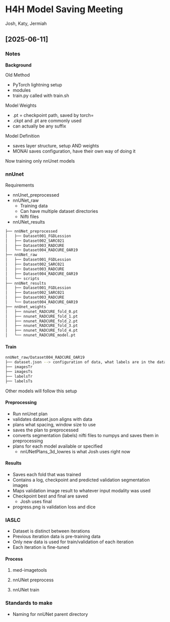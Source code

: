 # H4H Model Saving Meeting
Josh, Katy, Jermiah

## [2025-06-11]
### Notes

**Background**

Old Method

- PyTorch lightning setup 
- modules
- train.py called with train.sh

Model Weights

-  .pt = checkpoint path, saved by torch=
- .ckpt and .pt are commonly  used
- can actually be any suffix

Model Definition

- saves layer structure, setup AND weights
- MONAI saves configuration, have their own way of doing it



Now training only nnUnet models

### nnUnet

Requirements

* nnUnet_preprocessed
* nnUNet_raw
    * Training data
    * Can have multiple dataset directories
    * Nifti files
* nnUNet_results


```bash
├── nnUNet_preprocessed
│   ├── Dataset001_FGDLession
│   ├── Dataset002_SARC021
│   ├── Dataset003_RADCURE
│   └── Dataset004_RADCURE_OAR19
├── nnUNet_raw
│   ├── Dataset001_FGDLession
│   ├── Dataset002_SARC021
│   ├── Dataset003_RADCURE
│   ├── Dataset004_RADCURE_OAR19
│   └── scripts
├── nnUNet_results
│   ├── Dataset001_FGDLession
│   ├── Dataset002_SARC021
│   ├── Dataset003_RADCURE
│   └── Dataset004_RADCURE_OAR19
├── nnUnet_weights
│   ├── nnunet_RADCURE_fold_0.pt
│   ├── nnunet_RADCURE_fold_1.pt
│   ├── nnunet_RADCURE_fold_2.pt
│   ├── nnunet_RADCURE_fold_3.pt
│   ├── nnunet_RADCURE_fold_4.pt
│   └── nnunet_RADCURE_model.pt
```

#### Train
```bash
nnUNet_raw/Dataset004_RADCURE_OAR19
├── dataset.json --> configuration of data, what labels are in the data, modalities --> made my med-imagetools
├── imagesTr
├── imagesTs
├── labelsTr
├── labelsTs
```

Other models will follow this setup


#### Preprocessing

* Run nnUnet plan
* validates dataset.json aligns with data
* plans what spacing, window size to use
* saves the plan to preprocessed
* converts segmentation (labels) nifti files to numpys and saves them in preprocessing
* plans for each model available or specified
    * nnUNetPlans_3d_lowres is what Josh uses right now


#### Results

* Saves each fold that was trained
* Contains a log, checkpoint and predicted validation segmentation images
* Maps validation image result to whatever input modality was used
* Checkpoint best and final are saved
    * Josh uses final
* progress.png is validation loss and dice 


### IASLC

* Dataset is distinct between iterations
* Previous iteration data is pre-training data
* Only new data is used for train/validation of each iteration
* Each iteration is fine-tuned

#### Process

1. med-imagetools

2. nnUNet preprocess

3. nnUNet train

### Standards to make

* Naming for nnUNet parent directory
